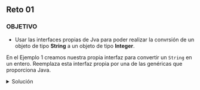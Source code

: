 ## Reto 01

### OBJETIVO
- Usar las interfaces propias de Jva para poder realizar la convrsión de un objeto de tipo **String** a un objeto de tipo **Integer**.

En el Ejemplo 1 creamos nuestra propia interfaz para convertir un `String` en un entero. Reemplaza esta interfaz propia por una de las genéricas que proporciona Java. 

<details>
  <summary>Solución</summary>

 1. Elimina la interfaz **StringToInteger**

 2. Abre la clase **Ejemplo1**
      
 3. Reemplaza el uso de **StringToInteger** por **Function<String, Integer>** y el método **convertir** por **apply** (el método de la interfaz *Function*).
 
  ![Cambio de interfaz](img/figura01.png)

 4. Vuelve a ejecutar la prueba.

<p>
Javaprovee de un amplio conjunto de interfaces funcionales de uso general lo que nos permite no tener que definir las propias constantemente.
</p>

<p>
Es recomendable familiarizarse con este catálogo para poder usarlo cuando sea necesario.
</p>


</details>
